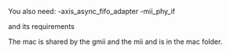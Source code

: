 You also need:
 -axis_async_fifo_adapter
 -mii_phy_if

 and its requirements

 The mac is shared by the gmii and the mii and is in the mac folder.
